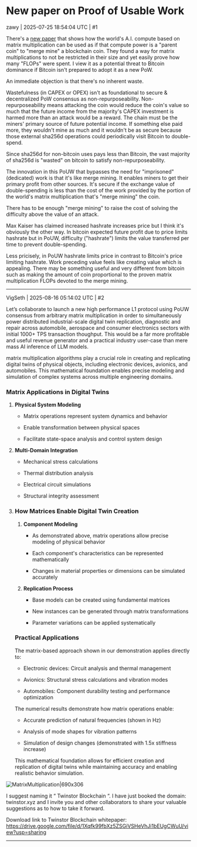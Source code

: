 # New paper on Proof of Usable Work

zawy | 2025-07-25 18:54:04 UTC | #1

There's a [new paper](https://x.com/hashdag/status/1933544298810622335) that shows how the world's A.I. compute based on matrix multiplication can be used as if that compute power is a "parent coin" to "merge mine" a blockchain coin. They found a way for matrix multiplications to not be restricted in their size and yet easily prove how many "FLOPs" were spent. I view it as a potential threat to Bitcoin dominance if Bitcoin isn't prepared to adopt it as a new PoW.

An immediate objection is that there's no inherent waste. 

Wastefulness (in CAPEX or OPEX) isn't as foundational to secure & decentralized PoW consensus as non-repurposeability. Non-repurposeability means attacking the coin would reduce the coin's value so much that the future income from the majority's CAPEX investment is harmed more than an attack would be a reward. The chain must be the miners' primary source of future potential income. If something else paid more, they wouldn't mine as much and it wouldn't be as secure because those external sha256d operations could periodically visit Bitcoin to double-spend. 

Since sha256d for non-bitcoin uses pays less than Bitcoin, the vast majority of sha256d is "wasted" on bitcoin to satisfy non-repurposeability. 

The innovation in this PoUW that bypasses the need for "imprisoned" (dedicated) work is that it's like merge mining. It enables miners to get their primary profit from other sources. It's secure if the exchange value of double-spending is less than the cost of the work provided by the portion of the world's matrix multiplication that's "merge mining" the coin.   

There has to be enough "merge mining" to raise the cost of solving the difficulty above the value of an attack.  

Max Kaiser has claimed increased hashrate increases price but I think it's obviously the other way. In bitcoin expected future profit due to price limits hashrate but in PoUW, difficulty ("hashrate") limits the value transferred per time to prevent double-spending. 

Less pricisely, in PoUW hashrate limits price in contrast to Bitcoin's price limiting hashrate. Work preceding value feels like creating value which is appealing. There may be something useful and very different from bitcoin such as making the amount of coin proportional to the proven matrix multiplication FLOPs devoted to the merge mining.

-------------------------

VigSeth | 2025-08-16 05:14:02 UTC | #2

Let’s collaborate to launch a new high performance L1 protocol using PoUW  consensus from arbitrary matrix multiplication in order to simultaneously power distributed industrial-scale digital twin replication, diagnostic and repair across automobile, aerospace and consumer electronics sectors with initial 1000+ TPS transaction thoughput. This would be a far more profitable and useful revenue generator and a practical industry user-case than mere mass AI inference of LLM models.

matrix multiplication algorithms play a crucial role in creating and replicating digital twins of physical objects, including electronic devices, avionics, and automobiles. This mathematical foundation enables precise modeling and simulation of complex systems across multiple engineering domains.

### **Matrix Applications in Digital Twins**

1. **Physical System Modeling**

   * Matrix operations represent system dynamics and behavior

   * Enable transformation between physical spaces

   * Facilitate state-space analysis and control system design

2. **Multi-Domain Integration**

   * Mechanical stress calculations

   * Thermal distribution analysis

   * Electrical circuit simulations

   * Structural integrity assessment

3. ### **How Matrices Enable Digital Twin Creation**

   1. **Component Modeling**

      * As demonstrated above, matrix operations allow precise modeling of physical behavior

      * Each component's characteristics can be represented mathematically

      * Changes in material properties or dimensions can be simulated accurately

   2. **Replication Process**

      * Base models can be created using fundamental matrices

      * New instances can be generated through matrix transformations

      * Parameter variations can be applied systematically

   ### **Practical Applications**

   The matrix-based approach shown in our demonstration applies directly to:

   * Electronic devices: Circuit analysis and thermal management

   * Avionics: Structural stress calculations and vibration modes

   * Automobiles: Component durability testing and performance optimization

   The numerical results demonstrate how matrix operations enable:

   * Accurate prediction of natural frequencies (shown in Hz)

   * Analysis of mode shapes for vibration patterns

   * Simulation of design changes (demonstrated with 1.5x stiffness increase)

   This mathematical foundation allows for efficient creation and replication of digital twins while maintaining accuracy and enabling realistic behavior simulation.

![MatrixMultiplication|690x306](upload://tKjRC0BGvxUhr2ixsOuY7dFG7cT.png)

I suggest naming it “ Twinstor Blockchain “. I have just booked the domain: twinstor.xyz and I invite you and other collaborators to share your valuable suggestions as to how to take it forward.

Download link to Twinstor Blockchain whitepaper:                                                        https://drive.google.com/file/d/1Xqfk99fbXz5ZSGiVSHeVhJi1bEUgCWuU/view?usp=sharing

-------------------------

